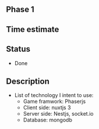 ## Phase 1
## Time estimate
## Status
- Done
## Description
- List of technology I intent to use:
    - Game framwork: Phaserjs
    - Client side: nuxtjs 3
    - Server side: Nestjs, socket.io
    - Database: mongodb